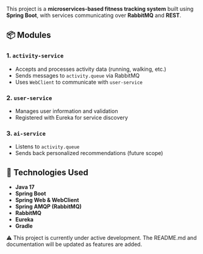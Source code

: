 This project is a **microservices-based fitness tracking system** built using **Spring Boot**, with services communicating over **RabbitMQ** and **REST**.

## 📦 Modules

### 1. `activity-service`
- Accepts and processes activity data (running, walking, etc.)
- Sends messages to `activity.queue` via RabbitMQ
- Uses `WebClient` to communicate with `user-service`

### 2. `user-service`
- Manages user information and validation
- Registered with Eureka for service discovery 

### 3. `ai-service`
- Listens to `activity.queue`
- Sends back personalized recommendations (future scope)

## 🔧 Technologies Used
- **Java 17**
- **Spring Boot**
- **Spring Web & WebClient**
- **Spring AMQP (RabbitMQ)**
- **RabbitMQ**
- **Eureka**
- **Gradle**

⚠️ This project is currently under active development.
The README.md and documentation will be updated as features are added.
